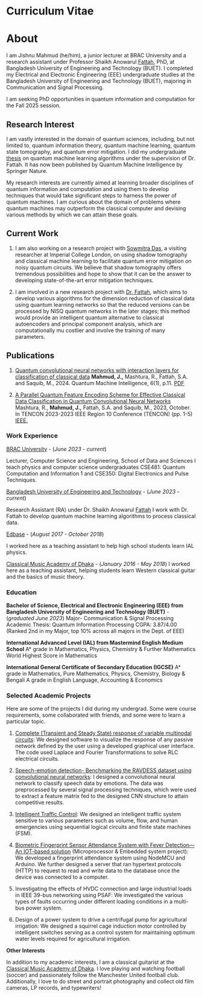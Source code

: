 # Curriculum Vitae


# About
I am Jishnu Mahmud (he/him), a junior lecturer at BRAC University and a research assistant under Professor Shaikh Anowarul [Fattah](https://eee.buet.ac.bd/people/faculty/dsaf), PhD, at Bangladesh University of Engineering and Technology (BUET). I completed my Electrical and Electronic Engineering (EEE) undergraduate studies at the Bangladesh University of Engineering and Technology (BUET), majoring in Communication and Signal Processing. 

I am seeking PhD opportunities in quantum information and computation for the Fall 2025 session.



## Research Interest
I am vastly interested in the domain of quantum sciences, including,  but not limited to, quantum information theory, quantum machine learning, quantum state tomography, and quantum error mitigation. I did my undergraduate [thesis](https://link.springer.com/article/10.1007/s42484-024-00145-4) on quantum machine learning algorithms under the supervision of Dr. Fattah. It has now been published by Quantum Machine Intelligence by Springer Nature. 

My research interests are currently aimed at learning broader disciplines of quantum information and computation and using them to develop techniques that would take significant steps to harness the power of quantum machines. I am curious about the domain of problems where quantum machines may outperform the classical computer and devising various methods by which we can attain these goals.



## Current Work

1. I am also working on a research project with [Sowmitra Das](https://scholar.google.com/citations?user=PMEfuyEAAAAJ&hl=en), a visiting researcher at Imperial College London, on using shadow tomography and classical machine learning to facilitate quantum error mitigation on noisy quantum circuits. We believe that shadow tomography offers tremendous possibilities and hope to show that it can be the answer to developing state-of-the-art error mitigation techniques.
   
2. I am involved in a new research project with [Dr. Fattah](https://scholar.google.com/citations?hl=en&user=qDG3vBUAAAAJ), which aims to develop various algorithms for the dimension reduction of classical data using quantum learning networks so that the reduced  versions can be processed by NISQ quantum networks in the later stages; this method would provide an intelligent quantum alternative to classical autoencoders and principal component analysis, which are computationally mu   costlier and involve the training of many parameters.
     

## Publications

1. [Quantum convolutional neural networks with interaction layers for classification of classical data](https://link.springer.com/article/10.1007/s42484-024-00145-4)
**Mahmud, J.,** Mashtura, R., Fattah, S.A. and Saquib, M., 2024. Quantum Machine Intelligence, 6(1), p.11. [PDF](https://arxiv.org/pdf/2307.11792)

2. [A Parallel Quantum Feature Encoding Scheme for Effective Classical Data Classification in Quantum Convolutional Neural Networks](https://ieeexplore.ieee.org/abstract/document/10322543)
Mashtura, R., **Mahmud, J.,** Fattah, S.A. and Saquib, M., 2023, October. In TENCON 2023-2023 IEEE Region 10 Conference (TENCON) (pp. 1-5) [IEEE.](https://ieeexplore.ieee.org/abstract/document/10322543) 



### Work Experience

[BRAC University](https://cse.sds.bracu.ac.bd/faculty_profile/87/jishnu_mahmud) - (_June 2023 - current_)

Lecturer, Computer Science and Engineering, School of Data and Sciences
I teach physics and computer science undergraduates CSE481: Quantum Computation and Information 1 and CSE350: Digital Electronics and Pulse Techniques. 

[Bangladesh University of Engineering and Technology](https://www.buet.ac.bd/web/#/) - (_June 2023 - current_)

Research Assistant (RA) under Dr. Shaikh Anowarul [Fattah](https://eee.buet.ac.bd/people/faculty/dsaf)
I work with Dr. Fattah to develop quantum machine learning algorithms to process classical data.

[Edbase](https://edbaseprofessionals.com/) - (_August 2017 - October 2018_)

I worked here as a teaching assistant to help high school students learn IAL physics.

[Classical Music Academy of Dhaka](https://www.youtube.com/watch?v=k_fRFAgh3mk) - (_January 2016 - May 2018_)
I worked here as a teaching assistant, helping students learn Western classical guitar and the basics of music theory.



### Education

**Bachelor of Science, Electrical and Electronic Engineering (EEE) from Bangladesh University of Engineering and Technology (BUET)** - (_graduated June 2023_)
Major- Communication & Signal Processing
Academic Thesis: Quantum Information Processing
CGPA: 3.87/4.00 (Ranked 2nd in my Major, top 10% across all majors in the Dept. of EEE)

**International Advanced Level (IAL) from Mastermind English Medium School**
A* grade in Mathematics, Physics, Chemistry & Further Mathematics
World Highest Score in Mathematics

**International General Certificate of Secondary Education (IGCSE)** 
A* grade in Mathematics, Pure Mathematics, Physics, Chemistry, Biology & Bengali
A grade in English Language, Accounting & Economics



### Selected Academic Projects

Here are some of the projects I did during my undergrad. Some were course requirements, some collaborated with friends, and some were to learn a particular topic.

1. [Complete (Transient and Steady State) response of variable multinodal circuits](https://github.com/chacconed/Complete-Transient-and-Steady-State-response-of-variable-multinodal-circuits): We designed software to visualize the response of any passive network defined by the user using a developed graphical user interface. The code used Laplace and   Fourier Transformations to solve RLC electrical circuits.

2. [Speech-emotion detection- Benchmarking the RAVDESS dataset using convolutional neural networks](https://github.com/chacconed/Speech-Emotion-Recognition-on-Ravdess): I designed a convolutional neural network to classify speech data by emotions. The data was preprocessed by several signal processing techniques, which were used to extract a feature matrix fed to the designed CNN structure to attain competitive results.

4. [Intelligent Traffic Control](https://github.com/chacconed/Intelligent-Traffic-Control-a-DLD-project): We designed an intelligent traffic system sensitive to various parameters such as volume, flow, and human emergencies using sequential logical circuits and finite state machines (FSM).

5. [Biometric Fingerprint Sensor Attendance System with Fever Detection—An IOT-based solution](https://github.com/chacconed/IOT-based-Fingerprint-system-Poject-) (Microprocessor & Embedded system project): We developed a fingerprint attendance system using NodeMCU and Arduino. We further designed a server that ran hypertext protocols (HTTP) to request to read and write data to the database once the device was connected to a computer.

6. Investigating the effects of HVDC connection and large industrial loads in IEEE 39-bus networking using PSAF: We investigated the various types of faults occurring under different loading conditions in a multi-bus power system.

7. Design of a power system to drive a centrifugal pump for agricultural irrigation: We designed a squirrel cage induction motor controlled by intelligent switches serving as a control system for maintaining optimum water levels required for 
agricultural irrigation.


**Other Interests**

In addition to my academic interests, I am a classical guitarist at the [Classical Music Academy of Dhaka](https://www.youtube.com/c/ClassicalMusicAcademyofDhaka). I love playing and watching football (soccer) and passionately follow the Manchester United football club. Additionally, I love to do street and portrait photography and collect old film cameras, LP records, and typewriters!



